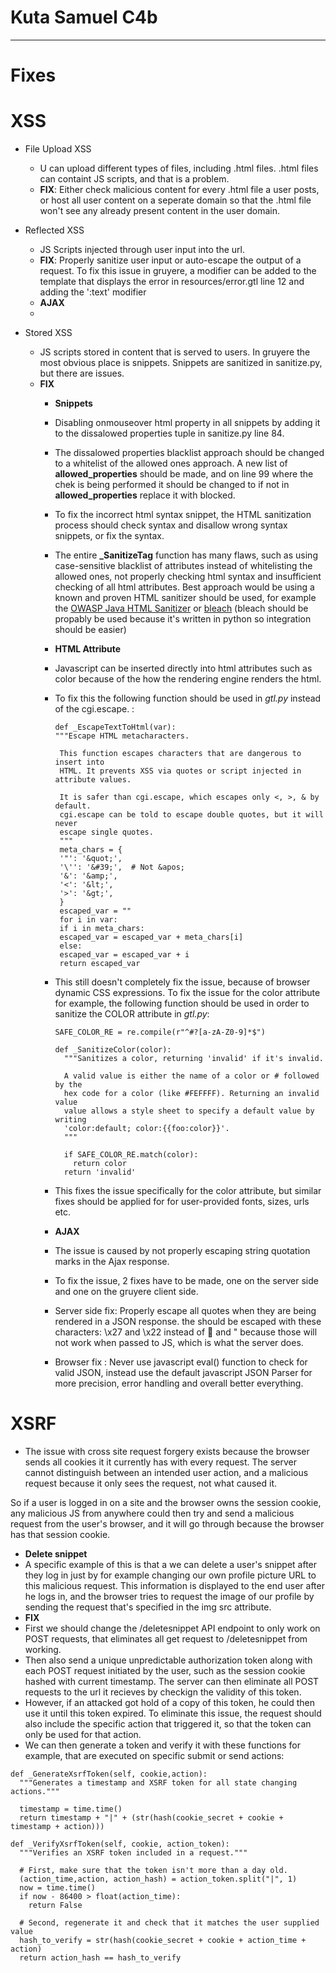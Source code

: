 # Kuta Samuel C4b
---
# Fixes
# XSS
- File Upload XSS
    - U can upload different types of files, including .html files. .html files can containt JS
    scripts, and that is a problem.
    - **FIX**:  Either check malicious content for every .html file a user posts, or host all user
    content on a seperate domain so that the .html file won't see any already present content
    in the user domain.

- Reflected XSS
    - JS Scripts injected through user input into the url.
    - **FIX**: Properly sanitize user input or auto-escape the output of a request. To fix this 
    issue in gruyere, a modifier can be added to the template that displays the error in 
    resources/error.gtl line 12 and adding the ':text' modifier
    - **AJAX**
    - 

- Stored XSS
    - JS scripts stored in content that is served to users. In gruyere the most obvious place is 
    snippets. Snippets are sanitized in sanitize.py, but there are issues.
    - **FIX** 
        - **Snippets**
        - Disabling onmouseover html property in all snippets by adding it to the dissalowed 
        properties tuple in sanitize.py line 84.

        - The dissalowed properties blacklist approach should be changed to a whitelist of the 
        allowed ones approach. A new list of **allowed_properties** should be made, and on line 
        99 where the chek is being performed it should be changed to if not in 
        **allowed_properties** replace it with blocked.

        - To fix the incorrect html syntax snippet, the HTML sanitization process should check 
        syntax and disallow wrong syntax snippets, or fix the syntax.

        - The entire **_SanitizeTag** function has many flaws, such as using case-sensitive blacklist
        of attributes instead of whitelisting the allowed ones, not properly checking html syntax
        and insufficient checking of 
        all html attributes. Best approach would be using a known and proven HTML sanitizer 
        should be used, for example the 
        [OWASP Java HTML Sanitizer](https://github.com/OWASP/java-html-sanitizer)
         or [bleach](https://github.com/mozilla/bleach) (bleach should be propably be used because
         it's written in python so integration should be easier)

         - **HTML Attribute**
         - Javascript can be inserted directly into html attributes such as color because of the 
         how the rendering engine renders the html.
         - To fix this the following function should be used in *gtl.py* instead of the 
         cgi.escape. :
             ```
             def _EscapeTextToHtml(var):
             """Escape HTML metacharacters.

              This function escapes characters that are dangerous to insert into
              HTML. It prevents XSS via quotes or script injected in attribute values.

              It is safer than cgi.escape, which escapes only <, >, & by default.
              cgi.escape can be told to escape double quotes, but it will never
              escape single quotes.
              """
              meta_chars = {
              '"': '&quot;',
              '\'': '&#39;',  # Not &apos;
              '&': '&amp;',
              '<': '&lt;',
              '>': '&gt;',
              }
              escaped_var = ""
              for i in var:
              if i in meta_chars:
              escaped_var = escaped_var + meta_chars[i]
              else:
              escaped_var = escaped_var + i
              return escaped_var
              ```
        - This still doesn't completely fix the issue, because of browser dynamic CSS expressions.
        To fix the issue for the color attribute for example, the following function should be used
        in order to sanitize the COLOR attribute in *gtl.py*:
            ```
            SAFE_COLOR_RE = re.compile(r"^#?[a-zA-Z0-9]*$")

            def _SanitizeColor(color):
              """Sanitizes a color, returning 'invalid' if it's invalid.

              A valid value is either the name of a color or # followed by the
              hex code for a color (like #FEFFFF). Returning an invalid value
              value allows a style sheet to specify a default value by writing
              'color:default; color:{{foo:color}}'.
              """

              if SAFE_COLOR_RE.match(color):
                return color
              return 'invalid'
            ```
        - This fixes the issue specifically for the color attribute, but similar fixes should be
        applied for for user-provided fonts, sizes, urls etc.

        - **AJAX**
        - The issue is caused by not properly escaping string quotation marks in the Ajax response.
        - To fix the issue, 2 fixes have to be made, one on the server side and one on the gruyere
        client side.
        - Server side fix: Properly escape all quotes when they are being rendered in a JSON 
        response. the should be escaped with these characters:  \x27 and \x22 instead of 
        &#27; and &quot; because those will not work when passed to JS, which is what the server does.
        - Browser fix : Never use javascript eval() function to check for valid JSON, instead use 
        the default javascript JSON Parser for more precision, error handling and overall better 
        everything.
# XSRF
- The issue with cross site request forgery exists because the browser sends all cookies it 
it currently has with every request. The server cannot distinguish between an intended user action,
and a malicious request because it only sees the request, not what caused it.

So if a user is logged in on a site and the browser owns the session cookie, any malicious JS from
anywhere could then try and send a malicious request from the user's browser, and it will go 
through because the browser has that session cookie.
- **Delete snippet**
- A specific example of this is that a we can delete a user's snippet after they log in just by
for example changing our own profile picture URL to this malicious request. This information is 
displayed to the end user after he logs in, and the browser tries to request the image of our 
profile by sending the request that's specified in the img src attribute.
- **FIX**
- First we should change the /deletesnippet API endpoint to only work on POST requests, that 
eliminates all get request to /deletesnippet from working.
- Then also send a unique unpredictable authorization token along with each POST request 
initiated by the user, such as the session cookie hashed with current timestamp. The server can
then eliminate all POST requests to the url it recieves by checkign the validity of this token.
- However, if an attacked got hold of a copy of this token, he could then use it until this token
expired. To eliminate this issue, the request should also include the specific action that 
triggered it, so that the token can only be used for that action.
- We can then generate a token and verify it with these functions for example, that are executed
on specific submit or send actions:
```
def _GenerateXsrfToken(self, cookie,action):
  """Generates a timestamp and XSRF token for all state changing actions."""

  timestamp = time.time()
  return timestamp + "|" + (str(hash(cookie_secret + cookie + timestamp + action)))

def _VerifyXsrfToken(self, cookie, action_token):
  """Verifies an XSRF token included in a request."""

  # First, make sure that the token isn't more than a day old.
  (action_time,action, action_hash) = action_token.split("|", 1)
  now = time.time()
  if now - 86400 > float(action_time):
    return False

  # Second, regenerate it and check that it matches the user supplied value
  hash_to_verify = str(hash(cookie_secret + cookie + action_time + action)
  return action_hash == hash_to_verify
```

